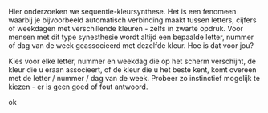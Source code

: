 Hier onderzoeken we sequentie-kleursynthese. Het is een fenomeen
waarbij je bijvoorbeeld automatisch verbinding maakt tussen letters, cijfers
of weekdagen met verschillende kleuren - zelfs in zwarte opdruk. Voor
mensen met dit type synesthesie wordt altijd een bepaalde letter,
nummer of dag van de week geassocieerd met dezelfde kleur. Hoe is dat
voor jou?

Kies voor elke letter, nummer en weekdag die op het scherm verschijnt,
de kleur die u eraan associeert, of de kleur die u het beste kent,
komt overeen met de letter / nummer / dag van de week. Probeer zo
instinctief mogelijk te kiezen - er is geen goed of fout antwoord.

<router-link class="big" to="/test1">ok</router-link>
